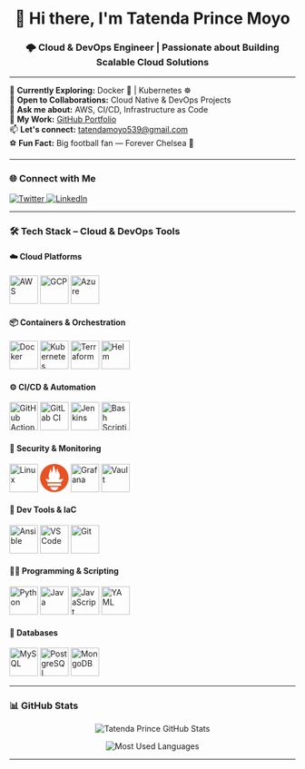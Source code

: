 <h1 align="center">👋 Hi there, I'm Tatenda Prince Moyo</h1>
<h3 align="center">🌩️ Cloud & DevOps Engineer | Passionate about Building Scalable Cloud Solutions</h3>

---

🚀 **Currently Exploring:** Docker 🐳 | Kubernetes ☸️  
🤝 **Open to Collaborations:** Cloud Native & DevOps Projects  
💬 **Ask me about:** AWS, CI/CD, Infrastructure as Code  
📂 **My Work:** [GitHub Portfolio](https://github.com/Tatenda-Prince)  
📫 **Let's connect:** tatendamoyo539@gmail.com  
⚽ **Fun Fact:** Big football fan — Forever Chelsea 💙  

---

### 🌐 Connect with Me

<p align="left">
  <a href="https://twitter.com/tatendapri94335" target="_blank">
    <img src="https://raw.githubusercontent.com/rahuldkjain/github-profile-readme-generator/master/src/images/icons/Social/twitter.svg" alt="Twitter" height="30" width="40" />
  </a>
  <a href="https://www.linkedin.com/in/tatenda-moyo-9a69b8321/" target="_blank">
    <img src="https://raw.githubusercontent.com/rahuldkjain/github-profile-readme-generator/master/src/images/icons/Social/linked-in-alt.svg" alt="LinkedIn" height="30" width="40" />
  </a>
</p>

---

### 🛠️ Tech Stack – Cloud & DevOps Tools

#### ☁️ Cloud Platforms
<p>
  <img src="https://cdn.jsdelivr.net/gh/devicons/devicon/icons/amazonwebservices/amazonwebservices-original-wordmark.svg" title="AWS" width="50" height="50"/>
  <img src="https://cdn.jsdelivr.net/gh/devicons/devicon/icons/googlecloud/googlecloud-original.svg" title="GCP" width="50" height="50"/>
  <img src="https://cdn.jsdelivr.net/gh/devicons/devicon/icons/azure/azure-original.svg" title="Azure" width="50" height="50"/>
</p>

#### 📦 Containers & Orchestration
<p>
  <img src="https://cdn.jsdelivr.net/gh/devicons/devicon/icons/docker/docker-original-wordmark.svg" title="Docker" width="50" height="50"/>
  <img src="https://www.vectorlogo.zone/logos/kubernetes/kubernetes-icon.svg" title="Kubernetes" width="50" height="50"/>
  <img src="https://cdn.jsdelivr.net/gh/devicons/devicon/icons/terraform/terraform-original-wordmark.svg" title="Terraform" width="50" height="50"/>
  <img src="https://cdn.jsdelivr.net/gh/devicons/devicon/icons/helm/helm-original.svg" title="Helm" width="50" height="50"/>
</p>

#### ⚙️ CI/CD & Automation
<p>
  <img src="https://cdn.jsdelivr.net/gh/devicons/devicon/icons/github/github-original.svg" title="GitHub Actions" width="50" height="50"/>
  <img src="https://www.vectorlogo.zone/logos/gitlab/gitlab-icon.svg" title="GitLab CI" width="50" height="50"/>
  <img src="https://www.vectorlogo.zone/logos/jenkins/jenkins-icon.svg" title="Jenkins" width="50" height="50"/>
  <img src="https://cdn.jsdelivr.net/gh/devicons/devicon/icons/bash/bash-original.svg" title="Bash Scripting" width="50" height="50"/>
</p>

#### 🔐 Security & Monitoring
<p>
  <img src="https://cdn.jsdelivr.net/gh/devicons/devicon/icons/linux/linux-original.svg" title="Linux" width="50" height="50"/>
  <img src="https://raw.githubusercontent.com/devicons/devicon/master/icons/prometheus/prometheus-original.svg" title="Prometheus" width="50" height="50"/>
  <img src="https://www.vectorlogo.zone/logos/grafana/grafana-icon.svg" title="Grafana" width="50" height="50"/>
  <img src="https://www.vectorlogo.zone/logos/hashicorp_vault/hashicorp_vault-icon.svg" title="Vault" width="50" height="50"/>
</p>

#### 🧰 Dev Tools & IaC
<p>
  <img src="https://cdn.jsdelivr.net/gh/devicons/devicon/icons/ansible/ansible-original.svg" title="Ansible" width="50" height="50"/>
  <img src="https://cdn.jsdelivr.net/gh/devicons/devicon/icons/vscode/vscode-original.svg" title="VS Code" width="50" height="50"/>
  <img src="https://cdn.jsdelivr.net/gh/devicons/devicon/icons/git/git-original.svg" title="Git" width="50" height="50"/>
</p>

#### 🧑‍💻 Programming & Scripting
<p>
  <img src="https://cdn.jsdelivr.net/gh/devicons/devicon/icons/python/python-original.svg" title="Python" width="50" height="50"/>
  <img src="https://cdn.jsdelivr.net/gh/devicons/devicon/icons/java/java-original.svg" title="Java" width="50" height="50"/>
  <img src="https://cdn.jsdelivr.net/gh/devicons/devicon/icons/javascript/javascript-original.svg" title="JavaScript" width="50" height="50"/>
  <img src="https://cdn.jsdelivr.net/gh/devicons/devicon/icons/yaml/yaml-original.svg" title="YAML" width="50" height="50"/>
</p>

#### 💾 Databases
<p>
  <img src="https://cdn.jsdelivr.net/gh/devicons/devicon/icons/mysql/mysql-original-wordmark.svg" title="MySQL" width="50" height="50"/>
  <img src="https://cdn.jsdelivr.net/gh/devicons/devicon/icons/postgresql/postgresql-original-wordmark.svg" title="PostgreSQL" width="50" height="50"/>
  <img src="https://cdn.jsdelivr.net/gh/devicons/devicon/icons/mongodb/mongodb-original-wordmark.svg" title="MongoDB" width="50" height="50"/>
</p>

---

### 📊 GitHub Stats

<p align="center">
  <img src="https://github-readme-stats.vercel.app/api?username=Tatenda-Prince&show_icons=true&theme=radical" alt="Tatenda Prince GitHub Stats" />
</p>
<p align="center">
  <img src="https://github-readme-stats.vercel.app/api/top-langs/?username=Tatenda-Prince&layout=compact&langs_count=8&theme=radical" alt="Most Used Languages" />
</p>

---

